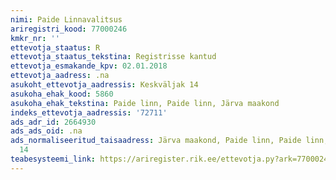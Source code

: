 ```yaml
---
nimi: Paide Linnavalitsus
ariregistri_kood: 77000246
kmkr_nr: ''
ettevotja_staatus: R
ettevotja_staatus_tekstina: Registrisse kantud
ettevotja_esmakande_kpv: 02.01.2018
ettevotja_aadress: .na
asukoht_ettevotja_aadressis: Keskväljak 14
asukoha_ehak_kood: 5860
asukoha_ehak_tekstina: Paide linn, Paide linn, Järva maakond
indeks_ettevotja_aadressis: '72711'
ads_adr_id: 2664930
ads_ads_oid: .na
ads_normaliseeritud_taisaadress: Järva maakond, Paide linn, Paide linn, Keskväljak
  14
teabesysteemi_link: https://ariregister.rik.ee/ettevotja.py?ark=77000246&ref=rekvisiidid
---
```

